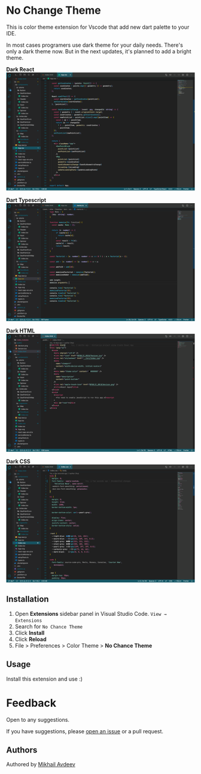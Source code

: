 # No Change Theme

This is color theme extension for Vscode that add new dart palette to your IDE.

In most cases programers use dark theme for your daily needs. There's only a dark theme now. But in the next updates, it's planned to add a bright theme.

**Dark  React**
![React](images/no-chance-theme-react.png)

**Dart Typescript**
![Typescript](images/no-chance-theme-typescript.png)

**Dark  HTML**
![HTML](images/no-chance-theme-html.png)

**Dark  CSS**
![CSS](images/no-chance-theme-css.png)


## Installation

1. Open **Extensions** sidebar panel in Visual Studio Code. `View → Extensions`
1. Search for `No Chance Theme`
1. Click **Install**
1. Click **Reload**
1. File > Preferences > Color Theme > **No Chance Theme**

## Usage

Install this extension and use :)

# Feedback

Open to any suggestions.

If you have suggestions, please [open an issue](
https://github.com/easymikey/vscode-nochance/issues) or a pull request.

## Authors

Authored by [Mikhail Avdeev](t.me/easymikey)
